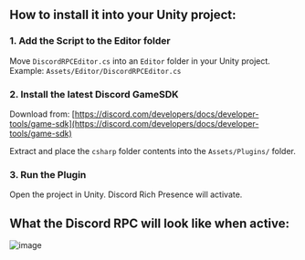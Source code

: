 ## How to install it into your Unity project:

### 1. Add the Script to the Editor folder

Move `DiscordRPCEditor.cs` into an `Editor` folder in your Unity project.
Example: `Assets/Editor/DiscordRPCEditor.cs`

### 2. Install the latest Discord GameSDK

Download from:
[https://discord.com/developers/docs/developer-tools/game-sdk](https://discord.com/developers/docs/developer-tools/game-sdk)

Extract and place the `csharp` folder contents into the `Assets/Plugins/` folder.

### 3. Run the Plugin

Open the project in Unity. Discord Rich Presence will activate.



## What the Discord RPC will look like when active:

![image](https://github.com/user-attachments/assets/cfcb6b65-6dec-4d94-b6c5-53fb9da5b481)

